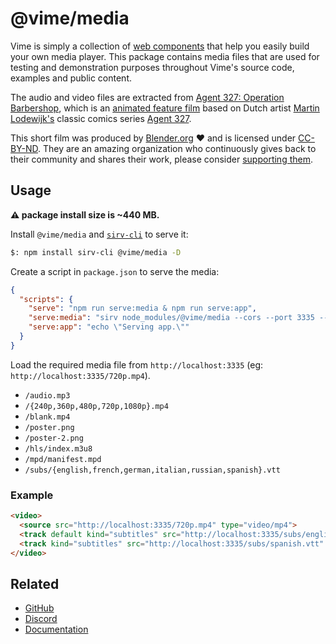 # @vime/media

Vime is simply a collection of [web components](https://developer.mozilla.org/en-US/docs/Web/Web_Components) 
that help you easily build your own media player. This package contains media files that 
are used for testing and demonstration purposes throughout Vime's source code, examples and 
public content.

The audio and video files are extracted from [Agent 327: Operation Barbershop][agent-327-blender], 
which is an [animated feature film][agent-327-youtube] based on Dutch artist 
[Martin Lodewijk's][martin-wiki] classic comics series [Agent 327][agent-327-wiki]. 

This short film was produced by [Blender.org][blender-org]️ ❤️ and is licensed under 
[CC-BY-ND][cc-by-nd-license]. They are an amazing organization who continuously gives back to their 
community and shares their work, please consider [supporting them][blender-sub].

[agent-327-wiki]: https://en.wikipedia.org/wiki/Agent_327
[agent-327-blender]: https://cloud.blender.org/p/agent-327
[agent-327-youtube]: https://www.youtube.com/watch?v=mN0zPOpADL4&t=1s
[blender-org]: https://www.blender.org
[blender-sub]: https://store.blender.org/product/membership
[cc-by-nd-license]: https://creativecommons.org/licenses/by-nd/2.0
[martin-wiki]: https://en.wikipedia.org/wiki/Martin_Lodewijk

## Usage

**⚠️ package install size is ~440 MB.**

Install `@vime/media` and [`sirv-cli`](https://github.com/lukeed/sirv) to serve it:

```bash
$: npm install sirv-cli @vime/media -D
```

Create a script in `package.json` to serve the media:

```json
{
  "scripts": {
    "serve": "npm run serve:media & npm run serve:app",
    "serve:media": "sirv node_modules/@vime/media --cors --port 3335 --quiet",
    "serve:app": "echo \"Serving app.\""
  }
}
```

Load the required media file from `http://localhost:3335` (eg: `http://localhost:3335/720p.mp4`).

- `/audio.mp3`
- `/{240p,360p,480p,720p,1080p}.mp4`
- `/blank.mp4`
- `/poster.png`
- `/poster-2.png`
- `/hls/index.m3u8`
- `/mpd/manifest.mpd`
- `/subs/{english,french,german,italian,russian,spanish}.vtt`

### Example

```html
<video>
  <source src="http://localhost:3335/720p.mp4" type="video/mp4">
  <track default kind="subtitles" src="http://localhost:3335/subs/english.vtt" srclang="en" label="English" >
  <track kind="subtitles" src="http://localhost:3335/subs/spanish.vtt" srclang="es" label="Spanish" >
</video>
```

## Related

- [GitHub](https://github.com/vime-js/vime)
- [Discord](https://discord.gg/PaFFSk)
- [Documentation](https://vimejs.com)